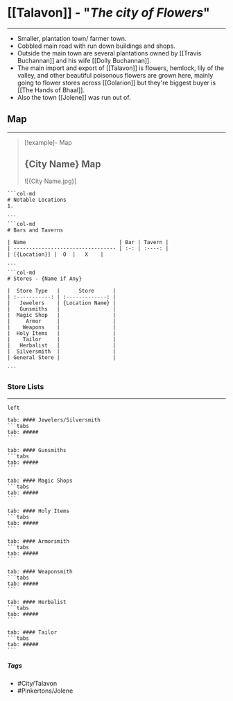 # [[Talavon]] - "*The city of Flowers*"
---
- Smaller, plantation town/ farmer town. 
- Cobbled main road with run down buildings and shops. 
- Outside the main town are several plantations owned by [[Travis Buchannan]] and his wife [[Dolly Buchannan]]. 
- The main import and export of [[Talavon]] is flowers, hemlock, lily of the valley, and other beautiful poisonous flowers are grown here, mainly going to flower stores across [[Golarion]] but they're biggest buyer is [[The Hands of Bhaal]]. 
- Also the town [[Jolene]] was run out of.

## Map 
---
>[!example]- Map 
>## {City Name} Map
>![{City Name.jpg}]

````col
```col-md
# Notable Locations
1. 

```
```col-md
# Bars and Taverns

| Name                              | Bar | Tavern |
| --------------------------------- | :-: | :----: |
| [{Location}] |  O  |   X    |

```
```col-md
# Stores - {Name if Any}

|  Store Type   |      Store      |
| :-----------: | :-------------: |
|   Jewelers    | {Location Name} |
|   Gunsmiths   |                 |
|  Magic Shop   |                 |
|     Armor     |                 |
|    Weapons    |                 |
|  Holy Items   |                 |
|    Tailor     |                 |
|   Herbalist   |                 |
|  Silversmith  |                 |
| General Store |                 |

```
````

### Store Lists 
---
````tabs
left

tab: #### Jewelers/Silversmith
```tabs
tab: ##### 
```

tab: #### Gunsmiths
```tabs
tab: ##### 
```

tab: #### Magic Shops
```tabs
tab: ##### 
```

tab: #### Holy Items
```tabs
tab: ##### 
```

tab: #### Armorsmith
```tabs
tab: ##### 
```

tab: #### Weaponsmith
```tabs
tab: ##### 
```

tab: #### Herbalist
```tabs
tab: ##### 
```

tab: #### Tailor
```tabs
tab: ##### 
```
````
##### Tags 
- #City/Talavon
- #Pinkertons/Jolene 

